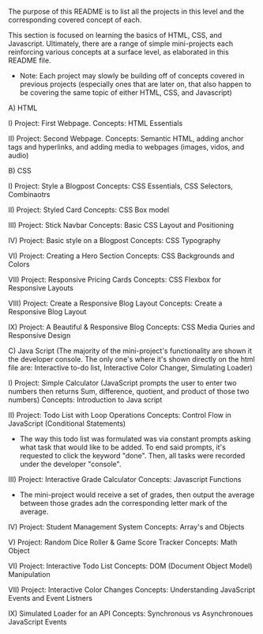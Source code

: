 The purpose of this README is to list all the projects in this level and the corresponding covered concept of each.

This section is focused on learning the basics of HTML, CSS, and Javascript. Ultimately, there are a range of simple mini-projects each reinforcing various concepts at a surface level, as elaborated in this README file.

* Note: Each project may slowly be building off of concepts covered in previous projects (especially ones that are later on, that also happen to be covering the same topic of either HTML, CSS, and Javascript)


A) HTML

I) Project: First Webpage. 
Concepts: HTML Essentials

II) Project: Second Webpage.
Concepts: Semantic HTML, adding anchor tags and hyperlinks, and adding media to webpages (images, vidos, and audio)

B) CSS

I) Project: Style a Blogpost
Concepts: CSS Essentials, CSS Selectors, Combinaotrs

II) Project: Styled Card
Concepts: CSS Box model

III) Project: Stick Navbar
Concepts: Basic CSS Layout and Positioning

IV) Project: Basic style on a Blogpost
Concepts: CSS Typography

VI) Project: Creating a Hero Section 
Concepts: CSS Backgrounds and Colors

VII) Project: Responsive Pricing Cards
Concepts: CSS Flexbox for Responsive Layouts

VIII) Project: Create a Responsive Blog Layout
Concepts: Create a Responsive Blog Layout

IX) Project: A Beautiful & Responsive Blog
Concepts: CSS Media Quries and Responsive Design

C) Java Script (The majority of the mini-project's functionality are shown it the developer console. The only one's where it's shown directly on the html file are: Interactive to-do list, Interactive Color Changer, Simulating Loader)

I) Project: Simple Calculator (JavaScript prompts the user to enter two numbers then returns Sum, difference, quotient, and product of those two numbers)
Concepts: Introduction to Java script

II) Project: Todo List with Loop Operations
Concepts: Control Flow in JavaScript (Conditional Statements)

* The way this todo list was formulated was via constant prompts asking what task that would like to be added. To end said prompts, it's requested to click the keyword "done". Then, all tasks were recorded under the developer "console".

III) Project: Interactive Grade Calculator
Concepts: Javascript Functions

* The mini-project would receive a set of grades, then output the average between those grades adn the corresponding letter mark of the average.

IV) Project: Student Management System
Concepts: Array's and Objects

V) Project: Random Dice Roller & Game Score Tracker
Concepts: Math Object

VI) Project: Interactive Todo List
Concepts: DOM (Document Object Model) Manipulation

VII) Project: Interactive Color Changes
Concepts: Understanding JavaScript Events and Event Listners

IX) Simulated Loader for an API
Concepts: Synchronous vs Asynchronoues JavaScript Events

